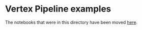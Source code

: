 # Vertex Pipeline examples

The notebooks that were in this directory have been moved [here](../../official/pipelines).


